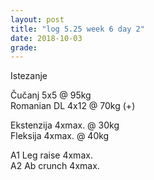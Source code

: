 ```yaml
---
layout: post
title: "log 5.25 week 6 day 2"
date: 2018-10-03
grade:
---
```


Istezanje

Čučanj 5x5 @ 95kg    
Romanian DL 4x12 @ 70kg (+)   

Ekstenzija 4xmax. @ 30kg    
Fleksija 4xmax. @ 40kg       

A1 Leg raise 4xmax.  
A2 Ab crunch 4xmax.  
